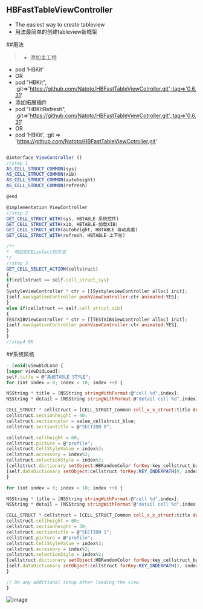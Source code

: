 ## HBFastTableViewController 
* The easiest way to create tableview 
* 用法最简单的创建tableview新框架 


##用法
>* 添加主工程
* pod 'HBKit'
* OR
* pod "HBKit", :git=>'https://github.com/Natoto/HBFastTableViewCotroller.git',:tag=>'0.6.31'
* 添加拓展插件
* pod "HBKitRefresh", :git=>'https://github.com/Natoto/HBFastTableViewCotroller.git',:tag=>'0.6.31'
* OR
* pod 'HBKit', :git => 'https://github.com/Natoto/HBFastTableViewCotroller.git'

```javascript

@interface ViewController ()
//step 1
AS_CELL_STRUCT_COMMON(sys)
AS_CELL_STRUCT_COMMON(xib)
AS_CELL_STRUCT_COMMON(autoheight)
AS_CELL_STRUCT_COMMON(refresh)

@end

@implementation ViewController
//step 2
GET_CELL_STRUCT_WITH(sys, HBTABLE-系统控件)
GET_CELL_STRUCT_WITH(xib, HBTABLE-加载XIB)
GET_CELL_STRUCT_WITH(autoheight, HBTABLE-自动高度)
GET_CELL_STRUCT_WITH(refresh, HBTABLE-上下拉)

/**
*  响应的CELselect的方法
*/
//step 3
GET_CELL_SELECT_ACTION(cellstruct)
{
if(cellstruct == self.cell_struct_sys)
{
SystyleviewController * ctr = [[SystyleviewController alloc] init];
[self.navigationController pushViewController:ctr animated:YES];
}
else if(cellstruct == self.cell_struct_xib)
{
TESTXIBViewController * ctr = [[TESTXIBViewController alloc] init];
[self.navigationController pushViewController:ctr animated:YES];
}
}
//step4 OK
```
##系统风格
```javascript
- (void)viewDidLoad {
[super viewDidLoad];
self.title = @"系统TABLE STYLE";
for (int index = 0; index < 10; index ++) {

NSString * title = [NSString stringWithFormat:@"cell %d",index];
NSString * detail = [NSString stringWithFormat:@"detail cell %d",index];

CELL_STRUCT * cellstruct = [CELL_STRUCT_Common cell_x_x_struct:title detailvalue:detail target:self selectAction:@selector(cellselect:)];
cellstruct.sectionheight = 40;
cellstruct.sectioncolor = value_cellstruct_blue;
cellstruct.sectiontitle = @"SECTION 0";

cellstruct.cellheight = 60;
cellstruct.picture = @"profile";
cellstruct.CellStyleValue = index%3;
cellstruct.accessory = index%2;
cellstruct.selectionStyle = index%2;
[cellstruct.dictionary setObject:HBRandomColor forKey:key_cellstruct_background];
[self.dataDictionary setObject:cellstruct forKey:KEY_INDEXPATH(0, index)];
}

for (int index = 0; index < 10; index ++) {

NSString * title = [NSString stringWithFormat:@"cell %d",index];
NSString * detail = [NSString stringWithFormat:@"detail cell %d",index];

CELL_STRUCT * cellstruct = [CELL_STRUCT_Common cell_x_x_struct:title detailvalue:detail target:self selectAction:@selector(cellselect:)];
cellstruct.cellheight = 60;
cellstruct.sectionheight = 30;
cellstruct.sectiontitle = @"SECTION 1";
cellstruct.picture = @"profile";
cellstruct.CellStyleValue = index%3;
cellstruct.accessory = index%2;
cellstruct.selectionStyle = index%2;
[cellstruct.dictionary setObject:HBRandomColor forKey:key_cellstruct_background];
[self.dataDictionary setObject:cellstruct forKey:KEY_INDEXPATH(1, index)];
}

// Do any additional setup after loading the view.
}
```
![image](https://github.com/Natoto/HBFastTableViewCotroller/blob/master/iOS%20Simulator%20Screen%20Shot%202015%E5%B9%B48%E6%9C%8811%E6%97%A5%20%E4%B8%8B%E5%8D%885.24.09.png)





